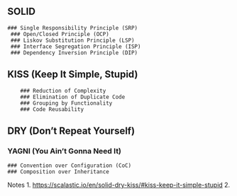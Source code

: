 ## SOLID
	### Single Responsibility Principle (SRP)
	 ### Open/Closed Principle (OCP)
	 ### Liskov Substitution Principle (LSP)
	 ### Interface Segregation Principle (ISP)
	 ### Dependency Inversion Principle (DIP)
## KISS (Keep It Simple, Stupid)
		### Reduction of Complexity
		### Elimination of Duplicate Code
		### Grouping by Functionality
		### Code Reusability
## DRY (Don’t Repeat Yourself)
### YAGNI (You Ain’t Gonna Need It)
	### Convention over Configuration (CoC)
	### Composition over Inheritance


Notes
	1. https://scalastic.io/en/solid-dry-kiss/#kiss-keep-it-simple-stupid
	2. 
	